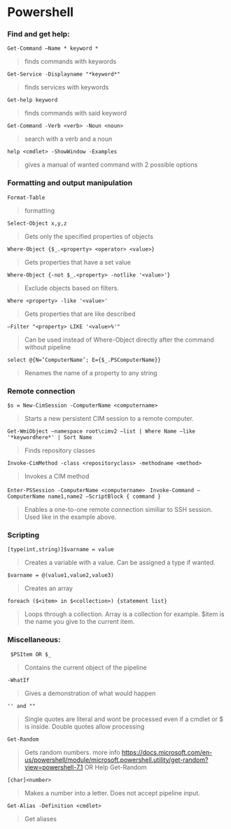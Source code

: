 # Powershell

### **Find and get help:**
```Get-Command –Name * keyword *``` 
> finds commands with keywords

```Get-Service -Displayname "*keyword*" ``` 
> finds services with keywords

```Get-help keyword ``` 
> finds commands with said keyword

``` Get-Command -Verb <verb> -Noun <noun> ``` 
>search with a verb and a noun

```help <cmdlet> -ShowWindow -Examples```
> gives a manual of wanted command with 2 possible options

### **Formatting and output manipulation**
```Format-Table```
> formatting

```Select-Object x,y,z```
> Gets only the specified properties of objects

```Where-Object {$_.<property> <operator> <value>}```
> Gets properties that have a set value

```Where-Object {-not $_.<property> -notlike '<value>'}```
> Exclude objects based on filters. 

```Where <property> -like '<value>' ```
> Gets properties that are like described

```–Filter "<property> LIKE '<value>%'" ```
> Can be used instead of Where-Object directly after the command without pipeline

``` select @{N=’ComputerName’; E={$_.PSComputerName}} ```
> Renames the name of a property to any string

### **Remote connection**
```$s = New-CimSession -ComputerName <computername>```
> Starts a new persistent CIM session to a remote computer.

```Get-WmiObject –namespace root\cimv2 –list | Where Name –like '*keywordhere*' | Sort Name```
> Finds repository classes

``` Invoke-CimMethod -class <repositoryclass> -methodname <method> ```
> Invokes a CIM method

```Enter-PSSession -ComputerName <computername> ```
```Invoke-Command –ComputerName name1,name2 –ScriptBlock { command }```
> Enables a one-to-one remote connection similiar to SSH session. Used like in the example above.

### **Scripting**
```[type(int,string)]$varname = value```
> Creates a variable with a value. Can be assigned a type if wanted.

```$varname = @(value1,value2,value3)```
> Creates an array

```foreach ($<item> in $<collection>) {statement list}```
> Loops through a collection. Array is a collection for example. $item is the name you give to the current item.

### **Miscellaneous:**
``` $PSItem OR $_```
> Contains the current object of the pipeline

```-WhatIf ```
> Gives a demonstration of what would happen

``` '' and "" ```
> Single quotes are literal and wont be processed even if a cmdlet or $ is inside. Double quotes allow processing

``` Get-Random ```
> Gets random numbers. more info https://docs.microsoft.com/en-us/powershell/module/microsoft.powershell.utility/get-random?view=powershell-7.1 OR Help Get-Random

``` [char]<number> ```
> Makes a number into a letter. Does not accept pipeline input.

``` Get-Alias -Definition <cmdlet> ```
> Get aliases
